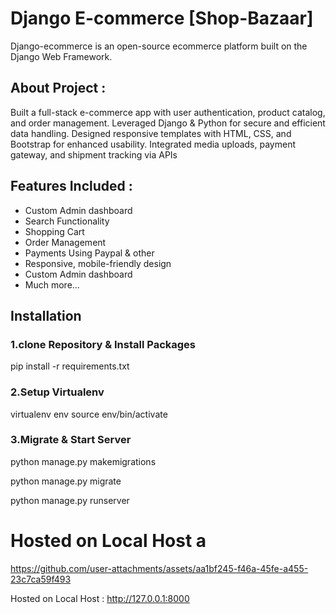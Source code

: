 # Django E-commerce [Shop-Bazaar]
Django-ecommerce is an open-source ecommerce platform built on the Django Web Framework.

## About Project :
Built a full-stack e-commerce app with user authentication, product catalog, and order management. 
Leveraged Django & Python for secure and efficient data handling.
Designed responsive templates with HTML, CSS, and Bootstrap for enhanced usability. 
Integrated media uploads, payment gateway, and shipment tracking via APIs

## Features Included :
* Custom Admin dashboard
* Search Functionality
* Shopping Cart
* Order Management
* Payments Using Paypal & other
* Responsive, mobile-friendly design
* Custom Admin dashboard
* Much more...











## Installation

### 1.clone Repository & Install Packages

pip install -r requirements.txt

### 2.Setup Virtualenv

virtualenv env
source env/bin/activate

### 3.Migrate & Start Server

python manage.py makemigrations

python manage.py migrate

python manage.py runserver


# Hosted on Local Host a

https://github.com/user-attachments/assets/aa1bf245-f46a-45fe-a455-23c7ca59f493

 Hosted on Local Host : http://127.0.0.1:8000 


